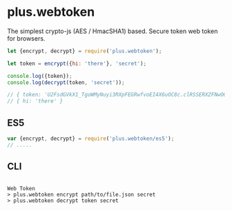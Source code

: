# plus.webtoken
The simplest crypto-js (AES / HmacSHA1) based. Secure token web token for browsers. 

```javascript
let {encrypt, decrypt} = require('plus.webtoken');

let token = encrypt({hi: 'there'}, 'secret');

console.log({token});
console.log(decrypt(token, 'secret'));

// { token: 'U2FsdGVkX1_TgoWMyNuyi3RXpFEGRwfvoEI4X6uOC8c.clRSSERXZFNwOGJFeFNGSVNsYnhZS0ZHLzZBPQ' }
// { hi: 'there' }

```

## ES5
```javascript
var {encrypt, decrypt} = require('plus.webtoken/es5');
// .....

```

## CLI
```

Web Token
> plus.webtoken encrypt path/to/file.json secret
> plus.webtoken decrypt token secret

```
